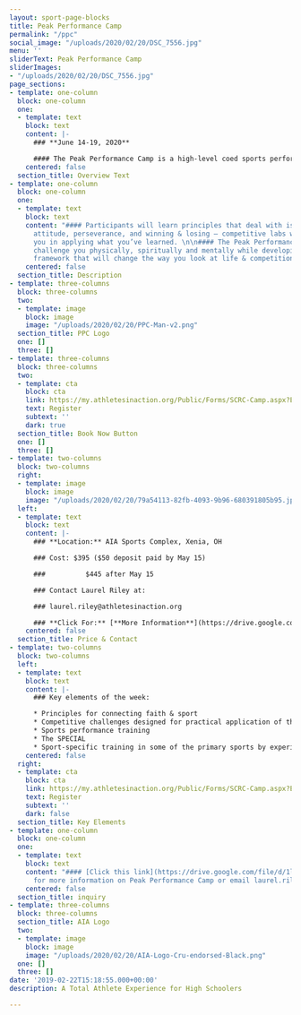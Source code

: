 ```yaml
---
layout: sport-page-blocks
title: Peak Performance Camp
permalink: "/ppc"
social_image: "/uploads/2020/02/20/DSC_7556.jpg"
menu: ''
sliderText: Peak Performance Camp
sliderImages:
- "/uploads/2020/02/20/DSC_7556.jpg"
page_sections:
- template: one-column
  block: one-column
  one:
  - template: text
    block: text
    content: |-
      ### **June 14-19, 2020**

      #### The Peak Performance Camp is a high-level coed sports performance **camp for** **high school athletes**. Based on Athletes in Action's successful Ultimate Training Camp model, this camp will challenge you to raise your game to the next level!
    centered: false
  section_title: Overview Text
- template: one-column
  block: one-column
  one:
  - template: text
    block: text
    content: "#### Participants will learn principles that deal with issues like motivation,
      attitude, perseverance, and winning & losing – competitive labs will engage
      you in applying what you’ve learned. \n\n#### The Peak Performance Camp will
      challenge you physically, spiritually and mentally while developing a leadership
      framework that will change the way you look at life & competition."
    centered: false
  section_title: Description
- template: three-columns
  block: three-columns
  two:
  - template: image
    block: image
    image: "/uploads/2020/02/20/PPC-Man-v2.png"
  section_title: PPC Logo
  one: []
  three: []
- template: three-columns
  block: three-columns
  two:
  - template: cta
    block: cta
    link: https://my.athletesinaction.org/Public/Forms/SCRC-Camp.aspx?EventID=2122
    text: Register
    subtext: ''
    dark: true
  section_title: Book Now Button
  one: []
  three: []
- template: two-columns
  block: two-columns
  right:
  - template: image
    block: image
    image: "/uploads/2020/02/20/79a54113-82fb-4093-9b96-680391805b95.jpg"
  left:
  - template: text
    block: text
    content: |-
      ### **Location:** AIA Sports Complex, Xenia, OH

      ### Cost: $395 ($50 deposit paid by May 15)

      ###          $445 after May 15

      ### Contact Laurel Riley at:

      ### laurel.riley@athletesinaction.org

      ### **Click For:** [**More Information**](https://drive.google.com/file/d/1lfSHomGBU7ZYs0sEj6LYf93ZdKAUTeII/view?usp=sharing)
    centered: false
  section_title: Price & Contact
- template: two-columns
  block: two-columns
  left:
  - template: text
    block: text
    content: |-
      ### Key elements of the week:

      * Principles for connecting faith & sport
      * Competitive challenges designed for practical application of the principles
      * Sports performance training
      * The SPECIAL
      * Sport-specific training in some of the primary sports by experienced coaches and collegiate athletes
    centered: false
  right:
  - template: cta
    block: cta
    link: https://my.athletesinaction.org/Public/Forms/SCRC-Camp.aspx?EventID=2122
    text: Register
    subtext: ''
    dark: false
  section_title: Key Elements
- template: one-column
  block: one-column
  one:
  - template: text
    block: text
    content: "#### [Click this link](https://drive.google.com/file/d/1lfSHomGBU7ZYs0sEj6LYf93ZdKAUTeII/view?usp=sharing)
      for more information on Peak Performance Camp or email laurel.riley@athletesinaction.org"
    centered: false
  section_title: inquiry
- template: three-columns
  block: three-columns
  section_title: AIA Logo
  two:
  - template: image
    block: image
    image: "/uploads/2020/02/20/AIA-Logo-Cru-endorsed-Black.png"
  one: []
  three: []
date: '2019-02-22T15:18:55.000+00:00'
description: A Total Athlete Experience for High Schoolers

---
```

